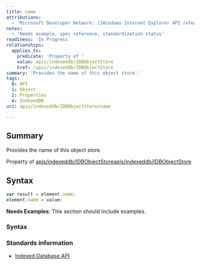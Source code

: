 ```yaml
---
title: name
attributions:
  - 'Microsoft Developer Network: [[Windows Internet Explorer API reference](http://msdn.microsoft.com/en-us/library/ie/hh828809%28v=vs.85%29.aspx) Article]'
notes:
  - 'Needs example, spec reference, standardization status'
readiness: 'In Progress'
relationships:
  applies_to:
    predicate: 'Property of '
    value: apis/indexeddb/IDBObjectStore
    href: /apis/indexeddb/IDBObjectStore
summary: 'Provides the name of this object store.'
tags:
  0: API
  1: Object
  2: Properties
  4: IndexedDB
uri: apis/indexeddb/IDBObjectStore/name

---
```

## <span>Summary</span>

Provides the name of this object store.

Property of [apis/indexeddb/IDBObjectStore](/apis/indexeddb/IDBObjectStore)[apis/indexeddb/IDBObjectStore](/apis/indexeddb/IDBObjectStore)

## <span>Syntax</span>

``` js
var result = element.name;
element.name = value;
```

**Needs Examples**: This section should include examples.

### <span>Syntax</span>

### <span>Standards information</span>

-   [Indexed Database API](http://go.microsoft.com/fwlink/p/?LinkId=224519)
